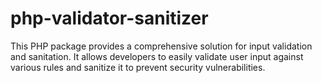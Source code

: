 # php-validator-sanitizer
This PHP package provides a comprehensive solution for input validation and sanitation. It allows developers to easily validate user input against various rules and sanitize it to prevent security vulnerabilities.
